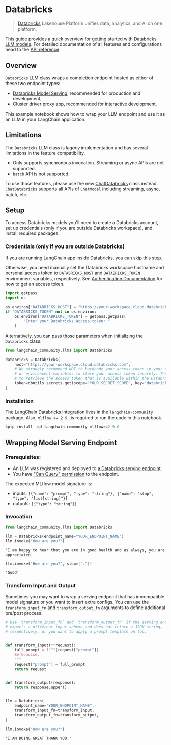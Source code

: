 # Databricks

> [Databricks](https://www.databricks.com/) Lakehouse Platform unifies data, analytics, and AI on one platform.


This guide provides a quick overview for getting started with Databricks [LLM models](https://python.langchain.com/docs/concepts/text_llms). For detailed documentation of all features and configurations head to the [API reference](https://python.langchain.com/api_reference/community/llms/langchain_community.llms.databricks.Databricks.html).

## Overview

`Databricks` LLM class wraps a completion endpoint hosted as either of these two endpoint types:

* [Databricks Model Serving](https://docs.databricks.com/en/machine-learning/model-serving/index.html), recommended for production and development,
* Cluster driver proxy app, recommended for interactive development.

This example notebook shows how to wrap your LLM endpoint and use it as an LLM in your LangChain application.

## Limitations

The `Databricks` LLM class is *legacy* implementation and has several limitations in the feature compatibility.

* Only supports synchronous invocation. Streaming or async APIs are not supported.
* `batch` API is not supported.

To use those features, please use the new [ChatDatabricks](https://python.langchain.com/docs/integrations/chat/databricks) class instead. `ChatDatabricks` supports all APIs of `ChatModel` including streaming, async, batch, etc.


## Setup

To access Databricks models you'll need to create a Databricks account, set up credentials (only if you are outside Databricks workspace), and install required packages.

### Credentials (only if you are outside Databricks)

If you are running LangChain app inside Databricks, you can skip this step.

Otherwise, you need manually set the Databricks workspace hostname and personal access token to `DATABRICKS_HOST` and `DATABRICKS_TOKEN` environment variables, respectively. See [Authentication Documentation](https://docs.databricks.com/en/dev-tools/auth/index.html#databricks-personal-access-tokens) for how to get an access token.


```python
import getpass
import os

os.environ["DATABRICKS_HOST"] = "https://your-workspace.cloud.databricks.com"
if "DATABRICKS_TOKEN" not in os.environ:
    os.environ["DATABRICKS_TOKEN"] = getpass.getpass(
        "Enter your Databricks access token: "
    )
```

Alternatively, you can pass those parameters when initializing the `Databricks` class.


```python
from langchain_community.llms import Databricks

databricks = Databricks(
    host="https://your-workspace.cloud.databricks.com",
    # We strongly recommend NOT to hardcode your access token in your code, instead use secret management tools
    # or environment variables to store your access token securely. The following example uses Databricks Secrets
    # to retrieve the access token that is available within the Databricks notebook.
    token=dbutils.secrets.get(scope="YOUR_SECRET_SCOPE", key="databricks-token"),  
)
```

### Installation

The LangChain Databricks integration lives in the `langchain-community` package. Also, `mlflow >= 2.9 ` is required to run the code in this notebook.


```python
%pip install -qU langchain-community mlflow>=2.9.0
```

## Wrapping Model Serving Endpoint

### Prerequisites:

* An LLM was registered and deployed to [a Databricks serving endpoint](https://docs.databricks.com/machine-learning/model-serving/index.html).
* You have ["Can Query" permission](https://docs.databricks.com/security/auth-authz/access-control/serving-endpoint-acl.html) to the endpoint.

The expected MLflow model signature is:

  * inputs: `[{"name": "prompt", "type": "string"}, {"name": "stop", "type": "list[string]"}]`
  * outputs: `[{"type": "string"}]`


### Invocation


```python
from langchain_community.llms import Databricks

llm = Databricks(endpoint_name="YOUR_ENDPOINT_NAME")
llm.invoke("How are you?")
```



```output
'I am happy to hear that you are in good health and as always, you are appreciated.'
```



```python
llm.invoke("How are you?", stop=["."])
```



```output
'Good'
```


### Transform Input and Output

Sometimes you may want to wrap a serving endpoint that has imcompatible model signature or you want to insert extra configs. You can use the `transform_input_fn` and `transform_output_fn` arguments to define additional pre/post process.


```python
# Use `transform_input_fn` and `transform_output_fn` if the serving endpoint
# expects a different input schema and does not return a JSON string,
# respectively, or you want to apply a prompt template on top.


def transform_input(**request):
    full_prompt = f"""{request["prompt"]}
    Be Concise.
    """
    request["prompt"] = full_prompt
    return request


def transform_output(response):
    return response.upper()


llm = Databricks(
    endpoint_name="YOUR_ENDPOINT_NAME",
    transform_input_fn=transform_input,
    transform_output_fn=transform_output,
)

llm.invoke("How are you?")
```



```output
'I AM DOING GREAT THANK YOU.'
```
